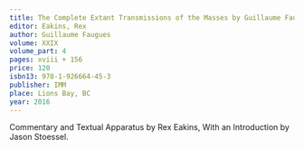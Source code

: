 ```yaml
---
title: The Complete Extant Transmissions of the Masses by Guillaume Faugues (4)
editor: Eakins, Rex
author: Guillaume Faugues
volume: XXIX
volume_part: 4
pages: xviii + 156
price: 120
isbn13: 978-1-926664-45-3
publisher: IMM
place: Lions Bay, BC
year: 2016
---
```

Commentary and Textual Apparatus by Rex Eakins, With an Introduction by Jason Stoessel.

